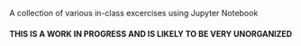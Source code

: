 A collection of various in-class excercises using Jupyter Notebook




#### THIS IS A WORK IN PROGRESS AND IS LIKELY TO BE VERY UNORGANIZED
